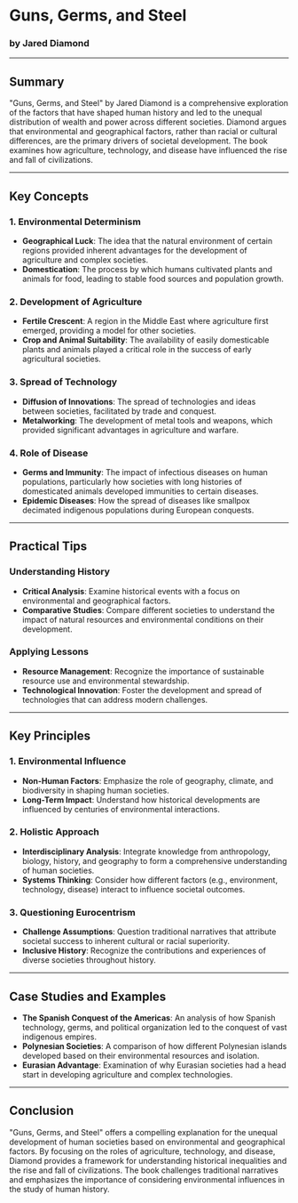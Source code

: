 # Guns, Germs, and Steel

### by Jared Diamond

---

## Summary

"Guns, Germs, and Steel" by Jared Diamond is a comprehensive exploration of the factors that have shaped human history and led to the unequal distribution of wealth and power across different societies. Diamond argues that environmental and geographical factors, rather than racial or cultural differences, are the primary drivers of societal development. The book examines how agriculture, technology, and disease have influenced the rise and fall of civilizations.

---

## Key Concepts

### 1. Environmental Determinism

- **Geographical Luck**: The idea that the natural environment of certain regions provided inherent advantages for the development of agriculture and complex societies.
- **Domestication**: The process by which humans cultivated plants and animals for food, leading to stable food sources and population growth.

### 2. Development of Agriculture

- **Fertile Crescent**: A region in the Middle East where agriculture first emerged, providing a model for other societies.
- **Crop and Animal Suitability**: The availability of easily domesticable plants and animals played a critical role in the success of early agricultural societies.

### 3. Spread of Technology

- **Diffusion of Innovations**: The spread of technologies and ideas between societies, facilitated by trade and conquest.
- **Metalworking**: The development of metal tools and weapons, which provided significant advantages in agriculture and warfare.

### 4. Role of Disease

- **Germs and Immunity**: The impact of infectious diseases on human populations, particularly how societies with long histories of domesticated animals developed immunities to certain diseases.
- **Epidemic Diseases**: How the spread of diseases like smallpox decimated indigenous populations during European conquests.

---

## Practical Tips

### Understanding History

- **Critical Analysis**: Examine historical events with a focus on environmental and geographical factors.
- **Comparative Studies**: Compare different societies to understand the impact of natural resources and environmental conditions on their development.

### Applying Lessons

- **Resource Management**: Recognize the importance of sustainable resource use and environmental stewardship.
- **Technological Innovation**: Foster the development and spread of technologies that can address modern challenges.

---

## Key Principles

### 1. Environmental Influence

- **Non-Human Factors**: Emphasize the role of geography, climate, and biodiversity in shaping human societies.
- **Long-Term Impact**: Understand how historical developments are influenced by centuries of environmental interactions.

### 2. Holistic Approach

- **Interdisciplinary Analysis**: Integrate knowledge from anthropology, biology, history, and geography to form a comprehensive understanding of human societies.
- **Systems Thinking**: Consider how different factors (e.g., environment, technology, disease) interact to influence societal outcomes.

### 3. Questioning Eurocentrism

- **Challenge Assumptions**: Question traditional narratives that attribute societal success to inherent cultural or racial superiority.
- **Inclusive History**: Recognize the contributions and experiences of diverse societies throughout history.

---

## Case Studies and Examples

- **The Spanish Conquest of the Americas**: An analysis of how Spanish technology, germs, and political organization led to the conquest of vast indigenous empires.
- **Polynesian Societies**: A comparison of how different Polynesian islands developed based on their environmental resources and isolation.
- **Eurasian Advantage**: Examination of why Eurasian societies had a head start in developing agriculture and complex technologies.

---

## Conclusion

"Guns, Germs, and Steel" offers a compelling explanation for the unequal development of human societies based on environmental and geographical factors. By focusing on the roles of agriculture, technology, and disease, Diamond provides a framework for understanding historical inequalities and the rise and fall of civilizations. The book challenges traditional narratives and emphasizes the importance of considering environmental influences in the study of human history.

